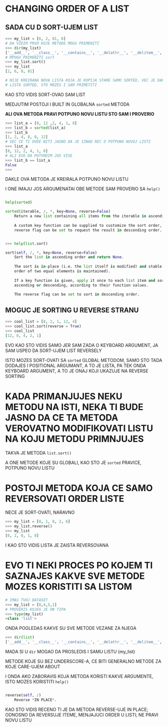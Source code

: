 # CHANGING ORDER OF A LIST

## SADA CU D SORT-UJEM LIST

```py
>>> my_list = [6, 2, 81, 8]
# DA VIDIM PRVO KOJE METODE MOGU PRIMENITI
>>> dir(my_list)
['__add__', '__class__', '__contains__', '__delattr__', '__delitem__', '__dir__', '__doc__', '__eq__', '__format__', '__ge__', '__getattribute__', '__getitem__', '__gt__', '__hash__', '__iadd__', '__imul__', '__init__', '__init_subclass__', '__iter__', '__le__', '__len__', '__lt__', '__mul__', '__ne__', '__new__', '__reduce__', '__reduce_ex__', '__repr__', '__reversed__', '__rmul__', '__setattr__', '__setitem__', '__sizeof__', '__str__', '__subclasshook__', 'append', 'clear', 'copy', 'count', 'extend', 'index', 'insert', 'pop', 'remove', 'reverse', 'sort']
# MPOGU PRIMENITI sort
>>> my_list.sort()
>>> my_list
[2, 6, 8, 81]

# NIJE KREIRANA NOVA LISTA KOJA JE KOPIJA STARE SAMO SORTED, VEC JE DAKLE
# LISTA SORTED, STO MOZES I SAM PRIMETITI
```

KAO STO VIDIS SORT-OVAO SAM LIST

MEDJUTIM POSTOJI I BUILT IN GLOBALNA `sorted` METODA

**ALI OVA METODA PRAVI POTPUNO NOVU LISTU STO SAM I PROVERIO**

```py
>>> list_a = [8, 12 ,2, 4, 1, 8]
>>> list_b = sorted(list_a)
>>> list_b
[1, 2, 4, 8, 8, 12]
# VEC CE TI OVDE BITI JASNO DA JE IZNAD REC O POTPUNO NOVOJ LISTI
>>> list_a
[8, 12, 2, 4, 1, 8]
# ALI EVO DA POTVRDIM JOS VISE
>>> list_b == list_a
False
>>> 
```

DAKLE OVA METODA JE KREIRALA POTPUNO NOVU LISTU

I ONE IMAJU JOS ARGUMENATAI OBE METODE SAM PROVERIO SA `help()`

```py

help(sorted)

sorted(iterable, /, *, key=None, reverse=False)
    Return a new list containing all items from the iterable in ascending order.
    
    A custom key function can be supplied to customize the sort order, and the
    reverse flag can be set to request the result in descending order.


>>> help(list.sort)

sort(self, /, *, key=None, reverse=False)
    Sort the list in ascending order and return None.
    
    The sort is in-place (i.e. the list itself is modified) and stable (i.e. the
    order of two equal elements is maintained).
    
    If a key function is given, apply it once to each list item and sort them,
    ascending or descending, according to their function values.
    
    The reverse flag can be set to sort in descending order.


```

## MOGUC JE SORTING U REVERSE STRANU

```py
>>> cool_list = [8, 2, 1, 12, 4]
>>> cool_list.sort(reverse = True)
>>> cool_list
[12, 8, 4, 2, 1]
```

EVO KAO STO VIDIS SAMO JER SAM ZADA O KEYBOARD ARGUMENT, JA SAM USPEO DA SORT-UJEM LIST REVERSELY

ISTO MOZES SORT-OVATI SA `sorted` GLOBAL METODOM, SAMO STO TADA DODAJES I POSITIONAL ARGUMANT, A TO JE LISTA, PA TEK ONDA KEYBOARD ARGUMENT, A TO JE ONAJ KOJI UKAZUJE NA REVERSE SORTING

# KADA PRIMANJUJES NEKU METODU NA ISTI, NEKA TI BUDE JASNO DA CE TA METODA VEROVATNO MODIFIKOVATI LISTU NA KOJU METODU PRIMNJUJES

TAKVA JE METODA `list.sort()`

A ONE METODE KOJE SU GLOBALI, KAO STO JE `sorted` PRAVICE, POTPUNO NOVU LISTU

# POSTOJI METODA KOJA CE SAMO REVERSOVATI ORDER LISTE

NECE JE SORT-OVATI, NARAVNO

```py
>>> my_list = [8, 1, 0, 2, 6]
>>> my_list.reverse()
>>> my_list
[6, 2, 0, 1, 8]
```

I KAO STO VIDIS LISTA JE ZAISTA REVERSOVANA

# EVO TI NEKI PROCES PO KOJEM TI SAZNAJES KAKVE SVE METODE MOZES KORISTITI SA LISTOM

```py
# IMAS TVOJ DATASET
>>> my_list = [8,4,5,1]
# PROVERIS KOJEG JE ON TIPA
>>> type(my_list)
<class 'list'>
```

ONDA POGLEDAS KAKVE SU SVE METODE VEZANE ZA NJEGA

```py
>>> dir(list)
['__add__', '__class__', '__contains__', '__delattr__', '__delitem__', '__dir__', '__doc__', '__eq__', '__format__', '__ge__', '__getattribute__', '__getitem__', '__gt__', '__hash__', '__iadd__', '__imul__', '__init__', '__init_subclass__', '__iter__', '__le__', '__len__', '__lt__', '__mul__', '__ne__', '__new__', '__reduce__', '__reduce_ex__', '__repr__', '__reversed__', '__rmul__', '__setattr__', '__setitem__', '__sizeof__', '__str__', '__subclasshook__', 'append', 'clear', 'copy', 'count', 'extend', 'index', 'insert', 'pop', 'remove', 'reverse', 'sort']
```

MADA SI U `dir` MOGAO DA PROSLEDIS I SAMU LISTU (my_list)

METODE KOJE SU BEZ UNDERSCORE-A, CE BITI GENERALNO METODE ZA KOJE CARE-UJEM ABOUT

I ONDA AKO ZABORAVIS KOJA METODA KORISTI KAKVE ARGUMENTE, ISTO MOZES KORISTITI `help()`

```py

reverse(self, /)
    Reverse *IN PLACE*.
```

KAO STO VIDIS RECENO TI JE DA METODA REVERSE-UJE IN PLACE; ODNOSNO DA REVERSUJE ITEME, MENJAJUCI ORDER U LISTI; NE PRAVI NOVU LISTU